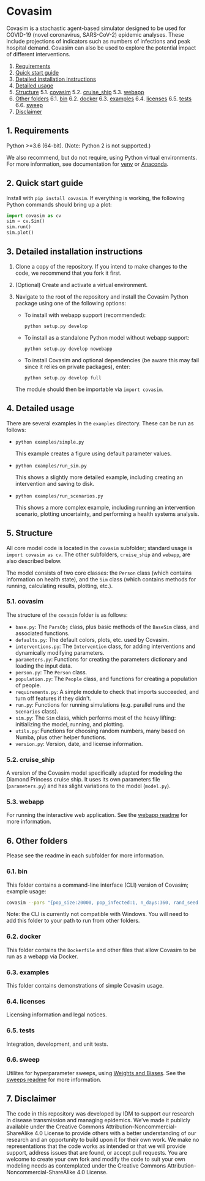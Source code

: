 # Covasim

Covasim is a stochastic agent-based simulator designed to be used for COVID-19
(novel coronavirus, SARS-CoV-2) epidemic analyses. These include projections of
indicators such as numbers of infections and peak hospital demand. Covasim can
also be used to explore the potential impact of different interventions.

1. [Requirements](#Requirements)
2. [Quick start guide](#Quickstart)
3. [Detailed installation instructions](#Installation)
4. [Detailed usage](#Usage)
5. [Structure](#Structure)
  5.1. [covasim](#covasim)
  5.2. [cruise_ship](#cruise_ship)
  5.3. [webapp](#webapp)
6. [Other folders](#Other)
	6.1. [bin](#bin)
	6.2. [docker](#docker)
	6.3. [examples](#examples)
	6.4. [licenses](#licenses)
	6.5. [tests](#tests)
	6.6. [sweep](#sweep)
7. [Disclaimer](#Disclaimer)


##  1. <a name="Requirements"></a>Requirements

Python >=3.6 (64-bit). (Note: Python 2 is not supported.)

We also recommend, but do not require, using Python virtual environments. For
more information, see documentation for [venv](https://docs.python.org/3/tutorial/venv.html) or [Anaconda](https://docs.conda.io/projects/conda/en/latest/user-guide/tasks/manage-environments.html).


##  2. <a name="Quickstart"></a>Quick start guide

Install with `pip install covasim`. If everything is working, the following Python commands should bring up a plot:

```python
import covasim as cv
sim = cv.Sim()
sim.run()
sim.plot()
```


##  3. <a name="Installation"></a>Detailed installation instructions

1.  Clone a copy of the repository. If you intend to make changes to the code,
    we recommend that you fork it first.

2.  (Optional) Create and activate a virtual environment.

3.  Navigate to the root of the repository and install the Covasim Python package
    using one of the following options:

    *   To install with webapp support (recommended):

        `python setup.py develop`

    *   To install as a standalone Python model without webapp support:

        `python setup.py develop nowebapp`

    *   To install Covasim and optional dependencies (be aware this may fail
        since it relies on private packages), enter:

        `python setup.py develop full`

    The module should then be importable via `import covasim`.


##  4. <a name="Usage"></a>Detailed usage

There are several examples in the `examples` directory. These can be run as
follows:

* `python examples/simple.py`

  This example creates a figure using default parameter values.

* `python examples/run_sim.py`

  This shows a slightly more detailed example, including creating an intervention and saving to disk.

* `python examples/run_scenarios.py`

  This shows a more complex example, including running an intervention scenario, plotting uncertainty, and performing a health systems analysis.


##  5. <a name="Structure"></a>Structure

All core model code is located in the `covasim` subfolder; standard usage is
`import covasim as cv`. The other subfolders, `cruise_ship` and `webapp`, are
also described below.

The model consists of two core classes: the `Person` class (which contains
information on health state), and the `Sim` class (which contains methods for
running, calculating results, plotting, etc.).


###  5.1. <a name="covasim"></a>covasim

The structure of the `covasim` folder is as follows:

* `base.py`: The `ParsObj` class, plus basic methods of the `BaseSim` class, and associated functions.
* `defaults.py`: The default colors, plots, etc. used by Covasim.
* `interventions.py`: The `Intervention` class, for adding interventions and dynamically modifying parameters.
* `parameters.py`: Functions for creating the parameters dictionary and loading the input data.
* `person.py`: The `Person` class.
* `population.py`: The `People` class, and functions for creating a population of people.
* `requirements.py`: A simple module to check that imports succeeded, and turn off features if they didn't.
* `run.py`: Functions for running simulations (e.g. parallel runs and the `Scenarios` class).
* `sim.py`: The `Sim` class, which performs most of the heavy lifting: initializing the model, running, and plotting.
* `utils.py`: Functions for choosing random numbers, many based on Numba, plus other helper functions.
* `version.py`: Version, date, and license information.


###  5.2. <a name="cruise_ship"></a>cruise_ship

A version of the Covasim model specifically adapted for modeling the Diamond
Princess cruise ship. It uses its own parameters file (`parameters.py`) and has
slight variations to the model (`model.py`).


###  5.3. <a name="webapp"></a>webapp

For running the interactive web application. See the [webapp readme](./covasim/webapp) for more information.


##  6. <a name="Otherfolders"></a>Other folders

Please see the readme in each subfolder for more information.

###  6.1. <a name="bin"></a>bin

This folder contains a command-line interface (CLI) version of Covasim; example usage:

```bash
covasim --pars "{pop_size:20000, pop_infected:1, n_days:360, rand_seed:1}"
```

Note: the CLI is currently not compatible with Windows. You will need to add
this folder to your path to run from other folders.

###  6.2. <a name="docker"></a>docker

This folder contains the `Dockerfile` and other files that allow Covasim to be
run as a webapp via Docker.

###  6.3. <a name="examples"></a>examples

This folder contains demonstrations of simple Covasim usage.

###  6.4. <a name="licenses"></a>licenses

Licensing information and legal notices.

###  6.5. <a name="tests"></a>tests

Integration, development, and unit tests.

###  6.6. <a name="sweep"></a>sweep

Utilites for hyperparameter sweeps, using [Weights and Biases](https://www.wandb.com/). See the [sweeps readme](./sweeps) for more information.


##  7. <a name="Disclaimer"></a>Disclaimer

The code in this repository was developed by IDM to support our research in
disease transmission and managing epidemics. We’ve made it publicly available
under the Creative Commons Attribution-Noncommercial-ShareAlike 4.0 License to
provide others with a better understanding of our research and an opportunity to
build upon it for their own work. We make no representations that the code works
as intended or that we will provide support, address issues that are found, or
accept pull requests. You are welcome to create your own fork and modify the
code to suit your own modeling needs as contemplated under the Creative Commons
Attribution-Noncommercial-ShareAlike 4.0 License.
